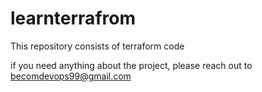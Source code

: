 # learnterrafrom


This repository consists of terraform code

if you need anything about the project, please reach out to becomdevops99@gmail.com